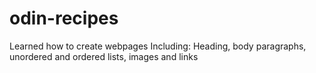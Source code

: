 # odin-recipes
Learned how to create webpages
    Including: Heading, body paragraphs, unordered and ordered lists, images and links